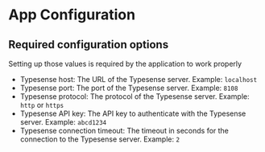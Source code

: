 # App Configuration

## Required configuration options

Setting up those values is required by the application to work properly

- Typesense host: The URL of the Typesense server. Example: `localhost`
- Typesense port: The port of the Typesense server. Example: `8108`
- Typesense protocol: The protocol of the Typesense server. Example: `http` or `https`
- Typesense API key: The API key to authenticate with the Typesense server. Example: `abcd1234`
- Typesense connection timeout: The timeout in seconds for the connection to the Typesense server. Example: `2`
